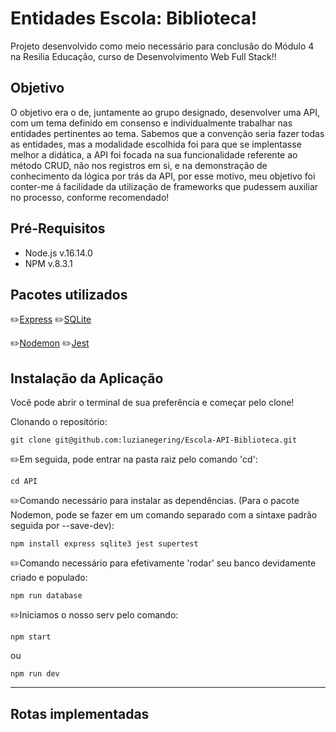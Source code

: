 # Entidades Escola: Biblioteca!

Projeto desenvolvido como meio necessário para conclusão do Módulo 4 na Resilia Educação, curso de Desenvolvimento Web Full Stack!!

## Objetivo
O objetivo era o de, juntamente ao grupo designado, desenvolver uma API, com um tema definido em consenso e individualmente trabalhar nas entidades pertinentes ao tema.
Sabemos que a convenção seria fazer todas as entidades, mas a modalidade escolhida foi para que se implentasse melhor a didática, a API foi focada na sua funcionalidade referente ao método CRUD, não nos registros em si, e na demonstração de conhecimento da lógica por trás da API, por esse motivo, meu objetivo foi conter-me á facilidade da utilização de frameworks que pudessem auxiliar no processo, conforme recomendado!

## Pré-Requisitos

* Node.js  v.16.14.0
* NPM v.8.3.1

## Pacotes utilizados
 ✏️[Express](https://www.npmjs.com/package/express)                           ✏️[SQLite](https://www.npmjs.com/package/sqlite3)  
                                                                              
 
 ✏️[Nodemon](https://www.npmjs.com/package/nodemon)                           ✏️[Jest](https://jestjs.io/docs/getting-started) 
 
  

## Instalação da Aplicação

Você pode abrir o terminal de sua preferência e começar pelo clone!

Clonando o repositório:
```
git clone git@github.com:luzianegering/Escola-API-Biblioteca.git
```
✏️Em seguida, pode entrar na pasta raiz pelo comando 'cd':
```
cd API
```

✏️Comando necessário para instalar as dependências. (Para o pacote Nodemon, pode se fazer em um comando separado com a sintaxe padrão seguida por --save-dev):
```
npm install express sqlite3 jest supertest
```

✏️Comando necessário para efetivamente 'rodar' seu banco devidamente criado e populado:
```
npm run database
```

✏️Iniciamos o nosso serv pelo comando: 
```
npm start
```
ou
```
npm run dev
```

---

## Rotas implementadas

